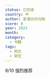 ```yaml
---
status: 已完成
country: 中
author: 爱潜水的乌贼
score: 8
year: 2023
month:
category:
  - 书籍
tags:
  - 网文
  - 架空
---
```

8/10 强烈推荐
